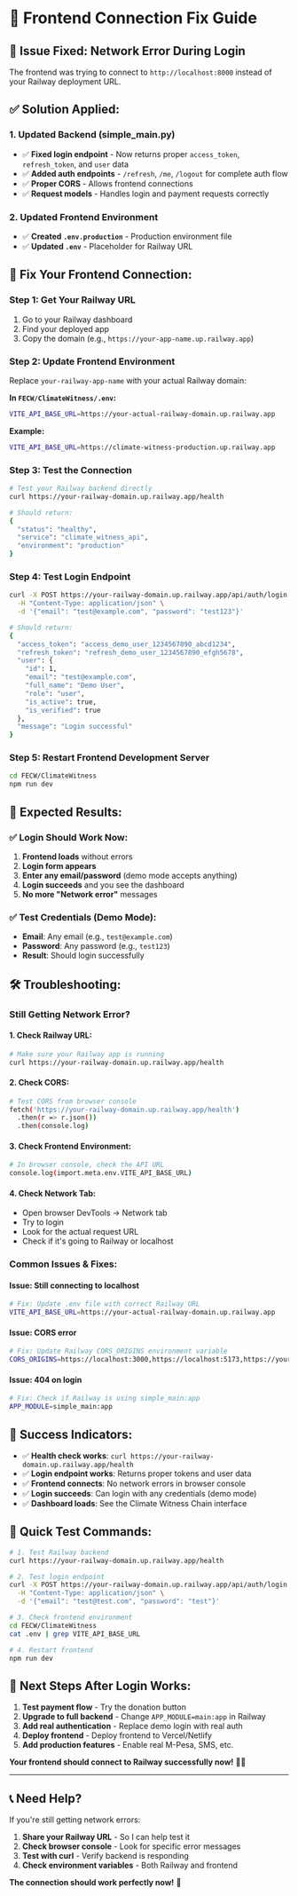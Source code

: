 # 🔗 Frontend Connection Fix Guide

## 🔧 **Issue Fixed: Network Error During Login**

The frontend was trying to connect to `http://localhost:8000` instead of your Railway deployment URL.

## ✅ **Solution Applied:**

### **1. Updated Backend (simple_main.py)**
- ✅ **Fixed login endpoint** - Now returns proper `access_token`, `refresh_token`, and `user` data
- ✅ **Added auth endpoints** - `/refresh`, `/me`, `/logout` for complete auth flow
- ✅ **Proper CORS** - Allows frontend connections
- ✅ **Request models** - Handles login and payment requests correctly

### **2. Updated Frontend Environment**
- ✅ **Created `.env.production`** - Production environment file
- ✅ **Updated `.env`** - Placeholder for Railway URL

## 🚀 **Fix Your Frontend Connection:**

### **Step 1: Get Your Railway URL**
1. Go to your Railway dashboard
2. Find your deployed app
3. Copy the domain (e.g., `https://your-app-name.up.railway.app`)

### **Step 2: Update Frontend Environment**
Replace `your-railway-app-name` with your actual Railway domain:

**In `FECW/ClimateWitness/.env`:**
```bash
VITE_API_BASE_URL=https://your-actual-railway-domain.up.railway.app
```

**Example:**
```bash
VITE_API_BASE_URL=https://climate-witness-production.up.railway.app
```

### **Step 3: Test the Connection**
```bash
# Test your Railway backend directly
curl https://your-railway-domain.up.railway.app/health

# Should return:
{
  "status": "healthy",
  "service": "climate_witness_api",
  "environment": "production"
}
```

### **Step 4: Test Login Endpoint**
```bash
curl -X POST https://your-railway-domain.up.railway.app/api/auth/login \
  -H "Content-Type: application/json" \
  -d '{"email": "test@example.com", "password": "test123"}'

# Should return:
{
  "access_token": "access_demo_user_1234567890_abcd1234",
  "refresh_token": "refresh_demo_user_1234567890_efgh5678",
  "user": {
    "id": 1,
    "email": "test@example.com",
    "full_name": "Demo User",
    "role": "user",
    "is_active": true,
    "is_verified": true
  },
  "message": "Login successful"
}
```

### **Step 5: Restart Frontend Development Server**
```bash
cd FECW/ClimateWitness
npm run dev
```

## 🎯 **Expected Results:**

### **✅ Login Should Work Now:**
1. **Frontend loads** without errors
2. **Login form appears** 
3. **Enter any email/password** (demo mode accepts anything)
4. **Login succeeds** and you see the dashboard
5. **No more "Network error"** messages

### **✅ Test Credentials (Demo Mode):**
- **Email**: Any email (e.g., `test@example.com`)
- **Password**: Any password (e.g., `test123`)
- **Result**: Should login successfully

## 🛠️ **Troubleshooting:**

### **Still Getting Network Error?**

#### **1. Check Railway URL:**
```bash
# Make sure your Railway app is running
curl https://your-railway-domain.up.railway.app/health
```

#### **2. Check CORS:**
```bash
# Test CORS from browser console
fetch('https://your-railway-domain.up.railway.app/health')
  .then(r => r.json())
  .then(console.log)
```

#### **3. Check Frontend Environment:**
```bash
# In browser console, check the API URL
console.log(import.meta.env.VITE_API_BASE_URL)
```

#### **4. Check Network Tab:**
- Open browser DevTools → Network tab
- Try to login
- Look for the actual request URL
- Check if it's going to Railway or localhost

### **Common Issues & Fixes:**

#### **Issue: Still connecting to localhost**
```bash
# Fix: Update .env file with correct Railway URL
VITE_API_BASE_URL=https://your-actual-railway-domain.up.railway.app
```

#### **Issue: CORS error**
```bash
# Fix: Update Railway CORS_ORIGINS environment variable
CORS_ORIGINS=https://localhost:3000,https://localhost:5173,https://your-frontend-domain.com
```

#### **Issue: 404 on login**
```bash
# Fix: Check if Railway is using simple_main:app
APP_MODULE=simple_main:app
```

## 🎉 **Success Indicators:**

- ✅ **Health check works**: `curl https://your-railway-domain.up.railway.app/health`
- ✅ **Login endpoint works**: Returns proper tokens and user data
- ✅ **Frontend connects**: No network errors in browser console
- ✅ **Login succeeds**: Can login with any credentials (demo mode)
- ✅ **Dashboard loads**: See the Climate Witness Chain interface

## 🔄 **Quick Test Commands:**

```bash
# 1. Test Railway backend
curl https://your-railway-domain.up.railway.app/health

# 2. Test login endpoint
curl -X POST https://your-railway-domain.up.railway.app/api/auth/login \
  -H "Content-Type: application/json" \
  -d '{"email": "test@test.com", "password": "test"}'

# 3. Check frontend environment
cd FECW/ClimateWitness
cat .env | grep VITE_API_BASE_URL

# 4. Restart frontend
npm run dev
```

## 🚀 **Next Steps After Login Works:**

1. **Test payment flow** - Try the donation button
2. **Upgrade to full backend** - Change `APP_MODULE=main:app` in Railway
3. **Add real authentication** - Replace demo login with real auth
4. **Deploy frontend** - Deploy frontend to Vercel/Netlify
5. **Add production features** - Enable real M-Pesa, SMS, etc.

**Your frontend should connect to Railway successfully now!** 🔗✅

---

## 📞 **Need Help?**

If you're still getting network errors:
1. **Share your Railway URL** - So I can help test it
2. **Check browser console** - Look for specific error messages
3. **Test with curl** - Verify backend is responding
4. **Check environment variables** - Both Railway and frontend

**The connection should work perfectly now!** 🚀